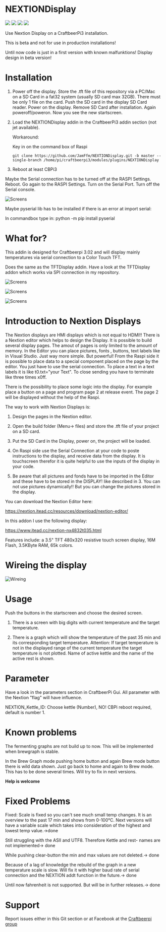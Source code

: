 # NEXTIONDisplay

![](https://img.shields.io/badge/CBPi%20addin-under%20development_for_V3-yellow.svg)  ![](https://img.shields.io/github/license/JamFfm/NEXTIONDisplay.svg?style=flat) ![](https://img.shields.io/github/last-commit/JamFfm/NEXTIONDisplay.svg?style=flat) ![](https://img.shields.io/github/release-pre/JamFfm/NEXTIONDisplay.svg?style=flat)

Use Nextion Display on a CraftbeerPi3 installation.

This is beta and not for use in production installations!

Until now code is just in a first version with known malfunktions! Display design in beta version!


# Installation

1. Power off the display. Store the .tft file of this repository via a PC/Mac on a SD Card in a fat32 system (usually SD card max 32GB). There must be only 1 file on the card. Push the SD card in the display SD Card reader. Power on the display. Remove SD Card after installation. Again poweroff/poweron. 
Now you see the new startscreen.

2. Load the NEXTIONDisplay addin in the CraftbeerPi3 addin section (not jet available).

    Workaround:

    Key in on the command box of Raspi

    `git clone https://github.com/JamFfm/NEXTIONDisplay.git -b master --single-branch /home/pi/craftbeerpi3/modules/plugins/NEXTIONDisplay`

3. Reboot at least CBPi3

Maybe the Serial connection has to be turned off at the RASPI Settings. Reboot. Go again to the RASPI Settings. Turn on the Serial Port. Turn off the Serial console.

![Screens](https://github.com/JamFfm/NEXTIONDisplay/blob/master/CBPi3Display/SerialConfig.jpg "Config of Serial Connection")

Maybe pyserial lib has to be installed if there is an error at import serial:

In commandbox type in: python -m pip install pyserial


# What for?
This addin is designed for Craftbeerpi 3.02 and will display mainly temperatures via serial connection to a Color Touch TFT. 

Does the same as the TFTDisplay addin. Have a look at the TFTDisplay addon which works via SPI connection in my repository.

![Screens](https://github.com/JamFfm/NEXTIONDisplay/blob/master/CBPi3Display/Startscreen1.jpg "Example Startscreen")

![Screens](https://github.com/JamFfm/NEXTIONDisplay/blob/master/CBPi3Display/digitmode.jpg "Example Digitscreen")

![Screens](https://github.com/JamFfm/NEXTIONDisplay/blob/master/CBPi3Display/BrewGraph.jpg "Example Waveform")


# Introduction to Nextion Displays

The Nextion displays are HMI displays which is not equal to HDMI!!
There is a Nextion editor which helps to design the Display. It is possible to build several display pages.
The amout of pages is only limited to the amount of memory.
In the Editor you can place pictures, fonts , buttons, text labels like in Visual Studio. Just way more simple. 
But powerful! From the Raspi side it is possible to place data to a special component placed on the page by the editor.
You just have to use the serial connection. To place a text in a text labels it is like t0.txt="your Text".
To close sending you have to terminate like three times x0ff.

There is the possibility to place some logic into the display. For example place a button on a page and program page 2 at release event. The page 2 will be displayed without the help of the Raspi.

The way to work with Nextion Displays is:

1. Design the pages in the Nextion editor.

2. Open the build folder (Menu-> files) and store the .tft file of your project on a SD card.

3. Put the SD Card in the Display, power on, the project will be loaded.

4. On Raspi side use the Serial Connection at your code to poste instructions to the display, and receive data from the display.
    It is touchscreen therefor it is quite helpful to use the inputs of the display in your code.

5. Be aware that all pictures and fonds have to be imported in the Editor and these have to be stored in the DISPLAY! like described in 3. You can not use pictures dynamically!! But you can change the pictures stored in the display.


You can download the Nextion Editor here:

https://nextion.itead.cc/resources/download/nextion-editor/

In this addon I use the following display:

https://www.itead.cc/nextion-nx4832t035.html

Features include: a 3.5" TFT 480x320 resistive touch screen display, 16M Flash, 3.5KByte RAM, 65k colors.


# Wireing the display

![Wireing](https://github.com/JamFfm/NEXTIONDisplay/blob/master/CBPi3Display/MMDVM-Nextion-wiring-for-programming.jpg "BrewNextionDisplay 3.5 Zoll")


# Usage

Push the buttons in the startscreen and choose the desired screen.
1. There is a screen with big digits with current temperature and the target temperature.

2. There is a graph which will show the temperature of the past 35 min and its corresponding target temperature. Attention: If target temperature is not in the displayed range of the current temperature the target temperature is not plotted. Name of active kettle and the name of the active rest is shown.

# Parameter

Have a look in the parameters section in CraftbeerPi Gui.
All parameter with the Nextion "flag" will have influence.

NEXTION_Kettle_ID: Choose kettle (Number), NO! CBPi reboot required, default is number 1.


# Known problems

The fermenting graphs are not build up to now. This will be implemented when brewgraph is stable.

In the Brew Graph mode pushing home button and again Brew mode button there is wild data shown. Just go back to home and again to Brew mode. This has to be done several times. Will try to fix in next versions.


**Help is welcome**


# Fixed Problems

Fixed: Scale is fixed so you can't see much small temp changes. It is an overview to the past 17 min and shows from 0-100°C.
Next versions will have a variable scale which takes into consideration of the highest and lowest temp value.->done

Still struggling with the ASII and UTF8. Therefore Kettle and rest- names are not implemented-> done

While pushing clear-button the min and max values are not deleted.-> done

Because of a lag of knowledge the rebuild of the graph in a new temperature scale is slow. Will fix it with higher baud rate of serial connection and the NEXTION addt function in the future.-> done

Until now fahrenheit is not supported. But will be in further releases.-> done


# Support

Report issues either in this Git section or at Facebook at the [Craftbeerpi group](https://www.facebook.com/groups/craftbeerpi/)

